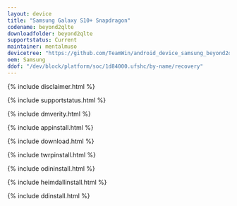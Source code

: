 ```yaml
---
layout: device
title: "Samsung Galaxy S10+ Snapdragon"
codename: beyond2qlte
downloadfolder: beyond2qlte
supportstatus: Current
maintainer: mentalmuso
devicetree: "https://github.com/TeamWin/android_device_samsung_beyond2qlte"
oem: Samsung
ddof: "/dev/block/platform/soc/1d84000.ufshc/by-name/recovery"
---
```


{% include disclaimer.html %}

{% include supportstatus.html %}

{% include dmverity.html %}

{% include appinstall.html %}

{% include download.html %}

{% include twrpinstall.html %}

{% include odininstall.html %}

{% include heimdallinstall.html %}

{% include ddinstall.html %}
